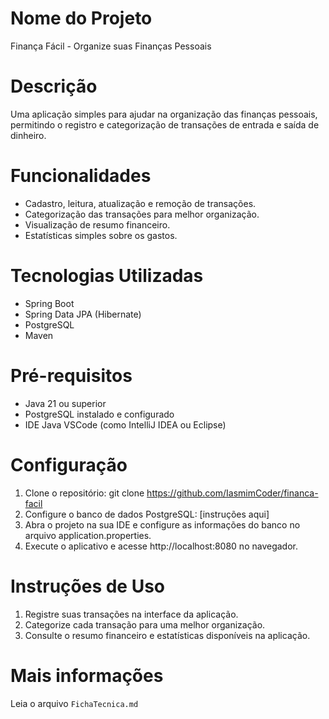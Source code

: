 # Nome do Projeto
Finança Fácil - Organize suas Finanças Pessoais

# Descrição
Uma aplicação simples para ajudar na organização das finanças pessoais, permitindo o registro e categorização de transações de entrada e saída de dinheiro.

# Funcionalidades
- Cadastro, leitura, atualização e remoção de transações.
- Categorização das transações para melhor organização.
- Visualização de resumo financeiro.
- Estatísticas simples sobre os gastos.

# Tecnologias Utilizadas
- Spring Boot
- Spring Data JPA (Hibernate)
- PostgreSQL
- Maven

# Pré-requisitos
- Java 21 ou superior
- PostgreSQL instalado e configurado
- IDE Java VSCode (como IntelliJ IDEA ou Eclipse)

# Configuração
1. Clone o repositório: git clone https://github.com/IasmimCoder/financa-facil
2. Configure o banco de dados PostgreSQL: [instruções aqui]
3. Abra o projeto na sua IDE e configure as informações do banco no arquivo application.properties.
4. Execute o aplicativo e acesse http://localhost:8080 no navegador.

# Instruções de Uso
1. Registre suas transações na interface da aplicação.
2. Categorize cada transação para uma melhor organização.
3. Consulte o resumo financeiro e estatísticas disponíveis na aplicação.

# Mais informações
Leia o arquivo `FichaTecnica.md`